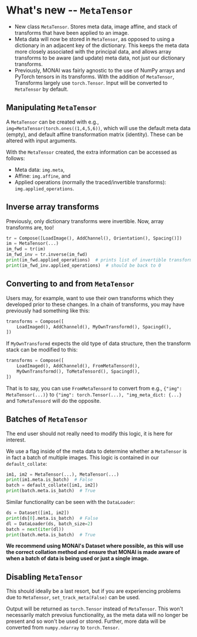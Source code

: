 # What's new -- `MetaTensor`

- New class `MetaTensor`. Stores meta data, image affine, and stack of transforms that have been applied to an image.
- Meta data will now be stored in `MetaTensor`, as opposed to using a dictionary in an adjacent key of the dictionary. This keeps the meta data more closely associated with the principal data, and allows array transforms to be aware (and update) meta data, not just our dictionary transforms.
- Previously, MONAI was fairly agnostic to the use of NumPy arrays and PyTorch tensors in its transforms. With the addition of `MetaTensor`,
Transforms largely use `torch.Tensor`. Input will be converted to `MetaTensor` by default.

## Manipulating `MetaTensor`

A `MetaTensor` can be created with e.g., `img=MetaTensor(torch.ones((1,4,5,6))`, which will use the default meta data (empty), and default affine transformation matrix (identity). These can be altered with input arguments.

With the `MetaTensor` created, the extra information can be accessed as follows:

- Meta data: `img.meta`,
- Affine: `img.affine`, and
- Applied operations (normally the traced/invertible transforms): `img.applied_operations`.

## Inverse array transforms

Previously, only dictionary transforms were invertible. Now, array transforms are, too!

```python
tr = Compose([LoadImage(), AddChannel(), Orientation(), Spacing()])
im = MetaTensor(...)
im_fwd = tr(im)
im_fwd_inv = tr.inverse(im_fwd)
print(im_fwd.applied_operations)  # prints list of invertible transforms
print(im_fwd_inv.applied_operations)  # should be back to 0
```

## Converting to and from `MetaTensor`

Users may, for example, want to use their own transforms which they developed prior to these changes. In a chain of transforms, you may have previously had something like this:

```python
transforms = Compose([
    LoadImaged(), AddChanneld(), MyOwnTransformd(), Spacingd(),
])
```

If `MyOwnTransformd` expects the old type of data structure, then the transform stack can be modified to this:

```python
transforms = Compose([
    LoadImaged(), AddChanneld(), FromMetaTensord(),
    MyOwnTransformd(), ToMetaTensord(), Spacingd(),
])
```

That is to say, you can use `FromMetaTensord` to convert from e.g., `{"img": MetaTensor(...)}` to `{"img": torch.Tensor(...), "img_meta_dict: {...}` and `ToMetaTensord` will do the opposite.

## Batches of `MetaTensor`

The end user should not really need to modify this logic, it is here for interest.

We use a flag inside of the meta data to determine whether a `MetaTensor` is in fact a batch of multiple images. This logic is contained in our `default_collate`:

```python
im1, im2 = MetaTensor(...), MetaTensor(...)
print(im1.meta.is_batch)  # False
batch = default_collate([im1, im2])
print(batch.meta.is_batch)  # True
```

Similar functionality can be seen with the `DataLoader`:
```python
ds = Dataset([im1, im2])
print(ds[0].meta.is_batch)  # False
dl = DataLoader(ds, batch_size=2)
batch = next(iter(dl))
print(batch.meta.is_batch)  # True
```

**We recommend using MONAI's Dataset where possible, as this will use the correct collation method and ensure that MONAI is made aware of when a batch of data is being used or just a single image.**

## Disabling `MetaTensor`

This should ideally be a last resort, but if you are experiencing problems due to `MetaTensor`, `set_track_meta(False)` can be used.

Output will be returned as `torch.Tensor` instead of `MetaTensor`. This won't necessarily match prevoius functionality, as the meta data will no longer be present and so won't be used or stored. Further, more data will be converted from `numpy.ndarray` to `torch.Tensor`.
